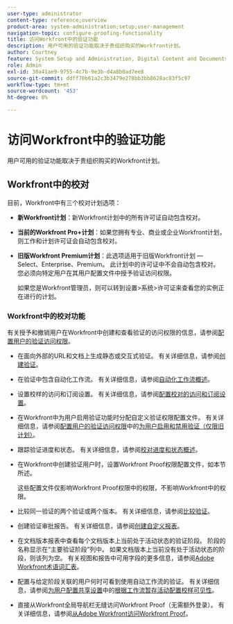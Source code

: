 ```yaml
---
user-type: administrator
content-type: reference;overview
product-area: system-administration;setup;user-management
navigation-topic: configure-proofing-functionality
title: 访问Workfront中的验证功能
description: 用户可用的验证功能取决于贵组织购买的Workfront计划。
author: Courtney
feature: System Setup and Administration, Digital Content and Documents
role: Admin
exl-id: 30a41ae9-9755-4c7b-9e3b-d4a8b0ad7ee8
source-git-commit: ddff70b61a2c3b3479e278bb3bb8628ac83f5c97
workflow-type: tm+mt
source-wordcount: '453'
ht-degree: 0%

---
```


# 访问Workfront中的验证功能

用户可用的验证功能取决于贵组织购买的Workfront计划。

## Workfront中的校对

目前，Workfront中有三个校对计划选项：

* **新Workfront计划**：新Workfront计划中的所有许可证自动包含校对。
* **当前的Workfront Pro+计划**：如果您拥有专业、商业或企业Workfront计划，则工作和计划许可证会自动包含校对。
* **旧版Workfront Premium计划**：此选项适用于旧版Workfront计划 — Select、Enterprise、Premium。 此计划中的许可证中不会自动包含校对。 您必须向特定用户在其用户配置文件中授予验证访问权限。

  如果您是Workfront管理员，则可以转到设置>系统>许可证来查看您的实例正在进行的计划。

### Workfront中的校对功能

有关授予和撤销用户在Workfront中创建和查看验证的访问权限的信息，请参阅[配置用户的验证访问权限](../../../administration-and-setup/manage-workfront/configure-proofing/configure-a-users-proofing-access.md)。

* 在面向外部的URL和文档上生成静态或交互式验证。 有关详细信息，请参阅[创建验证](../../../review-and-approve-work/proofing/creating-proofs-within-workfront/create-proofs-in-wf.md)。
* 在验证中包含自动化工作流。 有关详细信息，请参阅[自动化工作流概述](../../../review-and-approve-work/proofing/proofing-overview/automated-workflow.md)。
* 设置校样的访问和订阅设置。 有关详细信息，请参阅[配置校对的访问和订阅设置](../../../review-and-approve-work/proofing/managing-proofs-within-workfront/configure-access-subscription-settings-proof.md)。
* 在Workfront中为用户启用验证功能时分配自定义验证权限配置文件。 有关详细信息，请参阅[配置用户的验证访问权限](../../../administration-and-setup/manage-workfront/configure-proofing/configure-a-users-proofing-access.md)中的[为用户启用和禁用验证（仅限旧计划）](../../../administration-and-setup/manage-workfront/configure-proofing/configure-a-users-proofing-access.md#enabling-and-disabling-proofing-for-a-user)。
* 跟踪验证进度和状态。 有关详细信息，请参阅[校对进度和状态概述](../../../review-and-approve-work/proofing/proofing-overview/view-progress-status-proof.md)。
* 在Workfront中创建验证用户时，设置Workfront Proof权限配置文件，如本节所述。

  这些配置文件仅影响Workfront Proof权限中的权限，不影响Workfront中的权限。

* 比较同一验证的两个验证或两个版本。 有关详细信息，请参阅[比较验证](../../../review-and-approve-work/proofing/reviewing-proofs-within-workfront/review-a-proof/compare-proofs.md)。
* 创建验证审批报告。 有关详细信息，请参阅[创建自定义报表](../../../reports-and-dashboards/reports/creating-and-managing-reports/create-custom-report.md)。
* 在文档版本报表中查看每个文档版本上当前处于活动状态的验证阶段。 阶段的名称显示在“主要验证阶段”列中。 如果文档版本上当前没有处于活动状态的阶段，则该列为空。 有关视图和报告中可用字段的更多信息，请参阅[Adobe Workfront术语词汇表](../../../workfront-basics/navigate-workfront/workfront-navigation/workfront-terminology-glossary.md)。
* 配置与给定阶段关联的用户何时可看到使用自动工作流的验证。 有关详细信息，请参阅[为用户配置共享设置](../../../administration-and-setup/manage-workfront/configure-proofing/configure-sharing-settings-users.md)中的[根据工作流暂存活动配置校样可见性](../../../administration-and-setup/manage-workfront/configure-proofing/configure-sharing-settings-users.md#configuring-proof-visibility-based-on-workflow-stage-activity)。
* 直接从Workfront全局导航栏无缝访问Workfront Proof（无需额外登录）。 有关详细信息，请参阅[从Adobe Workfront访问Workfront Proof](../../../review-and-approve-work/proofing/managing-proofs-within-workfront/access-wf-proof-in-workfront.md)。

<!--
>[!NOTE]
>
>There are some capabilities included in Workfront Proof standalone that are not included in Proofing in Workfront. To learn more, see [Standalone Workfront Proof to Integrated Proofing in Workfront overview](../../../administration-and-setup/manage-workfront/configure-proofing/move-to-proofing-in-workfront.md)
-->
